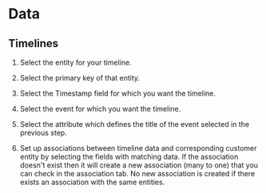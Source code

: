 # Data

## Timelines

1. Select the entity for your timeline.

1. Select the primary key of that entity.

1. Select the Timestamp field for which you want the timeline.

1. Select the event for which you want the timeline.

1. Select the attribute which defines the title of the event selected in the previous step.

1. Set up associations between timeline data and corresponding customer entity by selecting the fields with matching data. If the association doesn't exist then it will create a new association (many to one) that you can check in the association tab. No new association is created if there exists an association with the same entities.